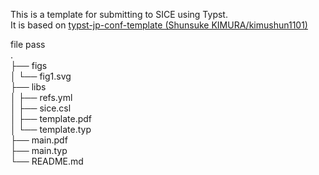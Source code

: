 This is a template for submitting to SICE using Typst.  
It is based on [typst-jp-conf-template (Shunsuke KIMURA/kimushun1101)](https://github.com/kimushun1101/typst-jp-conf-template)
  
file pass  
.  
├── figs  
│   └── fig1.svg  
├── libs  
│   ├── refs.yml  
│   ├── sice.csl  
│   ├── template.pdf  
│   └── template.typ  
├── main.pdf  
├── main.typ  
└── README.md  
